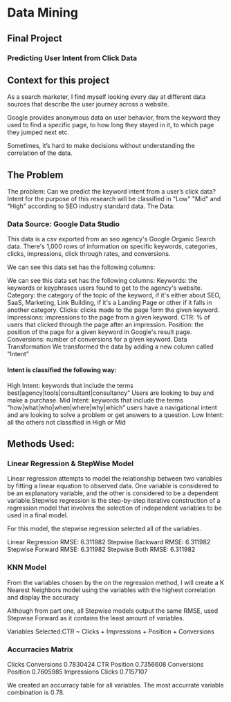 # Data Mining 
## Final Project
### Predicting User Intent from Click Data
 

## Context for this project
 
As a search marketer, I find myself looking every day at different data sources that describe the user journey across a website. 
 
Google provides anonymous data on user behavior, from the keyword they used to find a specific page, to how long they stayed in it, to which page they jumped next etc. 
 
Sometimes, it’s hard to make decisions without understanding the correlation of the data.
 
##  The Problem
The problem: Can we predict the keyword intent from a user’s click data? 
Intent for the purpose of this research will be classified in "Low" "Mid" and "High" according to SEO industry standard data. 
The Data: 
### Data Source: Google Data Studio
This data is a csv exported from an seo agency's Google Organic Search data. There's 1,000 rows of information on specific keywords, categories, clicks, impressions, click through rates, and conversions.

We can see this data set has the following columns: 


We can see this data set has the following columns: 
Keywords: the keywords or keyphrases users found to get to the agency's website.
Category: the category of the topic of the keyword, if it's either about SEO, SaaS, Marketing, Link Building, if it's a Landing Page or other if it falls in another category. 
Clicks: clicks made to the page form the given keyword.
Impressions: impressions to the page from a given keyword. 
CTR: % of users that clicked through the page after an impression.
Position: the position of the page for a given keyword in Google's result page. 
Conversions: number of conversions for a given keyword. 
Data Transformation 
We transformed the data by adding a new column called “Intent” 

#### Intent is classified the following way:

High Intent: keywords that include the terms best|agency|tools|consultant|consultancy” Users are looking to buy and make a purchase. 
Mid Intent: keywords that include the terms "how|what|who|when|where|why|which” users have a navigational intent and are looking to solve a problem or get answers to a question. 
Low Intent: all the others not classified in High or Mid


## Methods Used:
### Linear Regression & StepWise Model 
Linear regression attempts to model the relationship between two variables by fitting a linear equation to observed data. One variable is considered to be an explanatory variable, and the other is considered to be a dependent variable.Stepwise regression is the step-by-step iterative construction of a regression model that involves the selection of independent variables to be used in a final model. 

For this model, the stepwise regression selected all of the variables. 

Linear Regression RMSE: 6.311982 
Stepwise Backward RMSE: 6.311982
Stepwise Forward RMSE: 6.311982
Stepwise Both RMSE: 6.311982

### KNN Model
From the variables chosen by the on the regression method, I will create a K Nearest Neighbors model using the variables with the highest correlation and display the accuracy

Although from part one, all Stepwise models output the same RMSE, used Stepwise Forward as it contains the least amount of variables.

Variables Selected:CTR ~ Clicks + Impressions + Position + Conversions 

### Accurracies Matrix

Clicks	Conversions	0.7830424
CTR	Position	0.7356608
Conversions	Position	0.7605985
Impressions	Clicks	0.7157107

We created an accurracy table for all variables. The most accurrate variable combination is 0.78.


